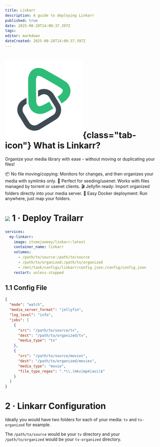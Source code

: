 ```yaml
---
title: Linkarr
description: A guide to deploying Linkarr
published: true
date: 2025-08-28T14:00:37.397Z
tags: 
editor: markdown
dateCreated: 2025-08-28T14:00:37.397Z
---
```


# ![](/linkarr.png){class="tab-icon"} What is Linkarr?
Organize your media library with ease - without moving or duplicating your files!

📦 No file moving/copying: Monitors for changes, and then organizes your media with symlinks only.
🧲 Perfect for seeding/usenet: Works with files managed by torrent or usenet clients.
🎬 Jellyfin ready: Import organized folders directly into your media server.
🐳 Easy Docker deployment: Run anywhere, just map your folders.


# <img src="/docker.png" class="tab-icon"> 1 · Deploy Trailarr

```yaml
services:
  my-linkarr:
    image: itsmejoeeey/linkarr:latest
    container_name: linkarr
    volumes:
      - /path/to/source:/path/to/source
      - /path/to/organized:/path/to/organized
      - /mnt/tank/configs/linkarr/config.json:/config/config.json
    restart: unless-stopped
```

## 1.1 Config File
```json
{
  "mode": "watch",
  "media_server_format": "jellyfin",
  "log_level": "info",
  "jobs": [
    {
      "src": "/path/to/source/tv",
      "dest": "/path/to/organized/tv",
      "media_type": "tv"
    },
    {
      "src": "/path/to/source/movies",
      "dest": "/path/to/organized/movies",
      "media_type": "movie",
      "file_type_regex": ".*\\.(mkv|mp4|avi)$"
    }
  ]
} 

```

# 2 · Linkarr Configuration
Ideally you would have two folders for each of your media: `tv` and `tv-organized` for example.

The `/path/to/source` would be your `tv` directory and your `/path/to/organized` would be your `tv-organized` directory. 